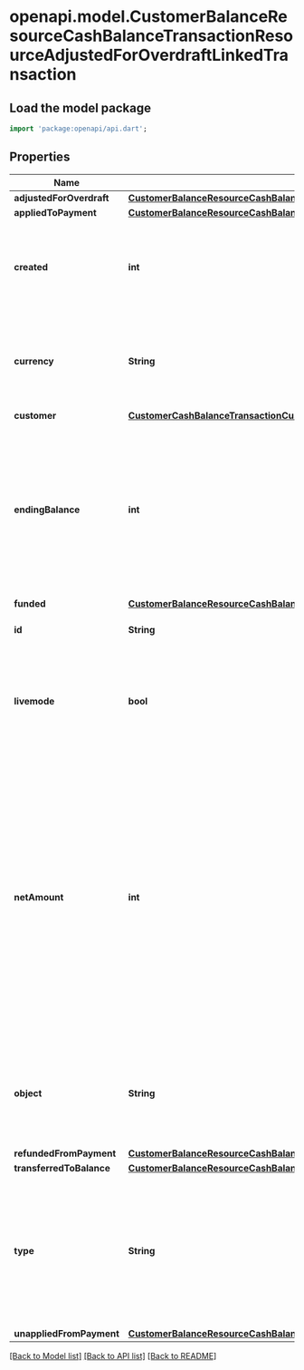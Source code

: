 # openapi.model.CustomerBalanceResourceCashBalanceTransactionResourceAdjustedForOverdraftLinkedTransaction

## Load the model package
```dart
import 'package:openapi/api.dart';
```

## Properties
Name | Type | Description | Notes
------------ | ------------- | ------------- | -------------
**adjustedForOverdraft** | [**CustomerBalanceResourceCashBalanceTransactionResourceAdjustedForOverdraft**](CustomerBalanceResourceCashBalanceTransactionResourceAdjustedForOverdraft.md) |  | [optional] 
**appliedToPayment** | [**CustomerBalanceResourceCashBalanceTransactionResourceAppliedToPaymentTransaction**](CustomerBalanceResourceCashBalanceTransactionResourceAppliedToPaymentTransaction.md) |  | [optional] 
**created** | **int** | Time at which the object was created. Measured in seconds since the Unix epoch. | 
**currency** | **String** | Three-letter [ISO currency code](https://www.iso.org/iso-4217-currency-codes.html), in lowercase. Must be a [supported currency](https://stripe.com/docs/currencies). | 
**customer** | [**CustomerCashBalanceTransactionCustomer**](CustomerCashBalanceTransactionCustomer.md) |  | 
**endingBalance** | **int** | The total available cash balance for the specified currency after this transaction was applied. Represented in the [smallest currency unit](https://stripe.com/docs/currencies#zero-decimal). | 
**funded** | [**CustomerBalanceResourceCashBalanceTransactionResourceFundedTransaction**](CustomerBalanceResourceCashBalanceTransactionResourceFundedTransaction.md) |  | [optional] 
**id** | **String** | Unique identifier for the object. | 
**livemode** | **bool** | Has the value `true` if the object exists in live mode or the value `false` if the object exists in test mode. | 
**netAmount** | **int** | The amount by which the cash balance changed, represented in the [smallest currency unit](https://stripe.com/docs/currencies#zero-decimal). A positive value represents funds being added to the cash balance, a negative value represents funds being removed from the cash balance. | 
**object** | **String** | String representing the object's type. Objects of the same type share the same value. | 
**refundedFromPayment** | [**CustomerBalanceResourceCashBalanceTransactionResourceRefundedFromPaymentTransaction**](CustomerBalanceResourceCashBalanceTransactionResourceRefundedFromPaymentTransaction.md) |  | [optional] 
**transferredToBalance** | [**CustomerBalanceResourceCashBalanceTransactionResourceTransferredToBalance**](CustomerBalanceResourceCashBalanceTransactionResourceTransferredToBalance.md) |  | [optional] 
**type** | **String** | The type of the cash balance transaction. New types may be added in future. See [Customer Balance](https://stripe.com/docs/payments/customer-balance#types) to learn more about these types. | 
**unappliedFromPayment** | [**CustomerBalanceResourceCashBalanceTransactionResourceUnappliedFromPaymentTransaction**](CustomerBalanceResourceCashBalanceTransactionResourceUnappliedFromPaymentTransaction.md) |  | [optional] 

[[Back to Model list]](../README.md#documentation-for-models) [[Back to API list]](../README.md#documentation-for-api-endpoints) [[Back to README]](../README.md)



